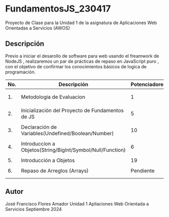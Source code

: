 # FundamentosJS_230417

Proyecto de Clase para la Unidad 1 de la asignatura de Aplicaciones Web Orientadas a Servicios (AWOS)

## Descripción 

Previo a iniciar el desarollo de software para web usando el freamwork de NodeJS , realizaremos
un par de prácticas de repaso en JavaScript puro , con el objetivo de confirmar los conocimientos
básicos de logica de programación.

|No.|Descripción|Potenciadores|Estatus|
|--|--|--|--|
|1.|Metodologia de Evaluacion|1|⏱️ Finalizada|
|2.|Inicialización del Proyecto de Fundamentos de JS|5|⏱️ Finalizada|
|3.|Declaración de Variables(Undefined/Boolean/Number)|10|⏱️ Finalizada|
|4.|Introduccion a Objetos(String/BigInt/Symbol/Null/Function)|6|⏱️ Finalizada|
|5.|Introducción a Objetos|19|🟢  Activa|
|6.|Repaso de Arreglos (Arrays)|  Pendiente |🟢  Activa|
|  |                           |            |           |

## Autor
José Francisco Flores Amador
Unidad 1
Apliaciones Web Orientada a Servicios
Septiembre 2024
 